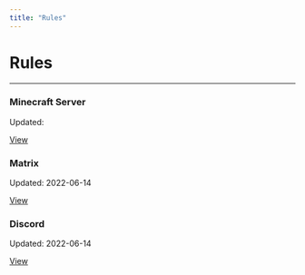 ```yaml
---
title: "Rules"
---
```


# Rules

- - -

<div class="container">
  <div class="row">
    <div class="col">
      <div class="card margin-bottom--sm">
        <div class="card__header">
          <h3 class="text--primary">Minecraft Server</h3>
        </div>
        <div class="card__body">
          <p class="text--primary">
            Updated: <span title="YYYY-MM-DD"></span>
          </p>
        </div>
        <div class="card__footer">
          <a class="button button--block button--primary" href="/rules/server">View</a>
        </div>
      </div>
    </div>
    <div class="col">
      <div class="card margin-bottom--sm">
        <div class="card__header">
          <h3 class="text--matrix">Matrix</h3>
        </div>
        <div class="card__body">
          <p class="text--matrix">
            Updated: <span title="YYYY-MM-DD">2022-06-14</span>
          </p>
        </div>
        <div class="card__footer">
          <a class="button button--block button--primary button--matrix" href="/rules/matrix">View</a>
        </div>
      </div>
    </div>
    <div class="col">
      <div class="card margin-bottom--sm">
        <div class="card__header">
          <h3 class="text--discord">Discord</h3>
        </div>
        <div class="card__body">
          <p class="text--discord">
            Updated: <span title="YYYY-MM-DD">2022-06-14</span>
          </p>
        </div>
        <div class="card__footer">
          <a class="button button--block button--primary button--discord" href="/rules/discord">View</a>
        </div>
      </div>
    </div>
  </div>
</div>
